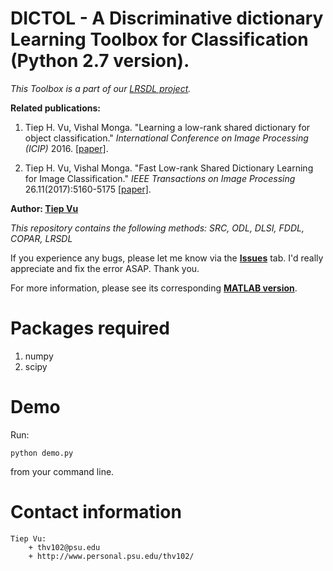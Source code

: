 
# DICTOL - A Discriminative dictionary Learning Toolbox for Classification (Python 2.7 version).
_This Toolbox is a part of our [LRSDL project](http://signal.ee.psu.edu/lrsdl.html)._

**Related publications:**

1. Tiep H. Vu, Vishal Monga. "Learning a low-rank shared dictionary for object classification." *International Conference on Image Processing (ICIP)* 2016. [[paper]](http://arxiv.org/abs/1602.00310).

2. Tiep H. Vu, Vishal Monga. "Fast Low-rank Shared Dictionary Learning for Image Classification." *IEEE Transactions on Image Processing* 26.11(2017):5160-5175 [[paper]](https://arxiv.org/pdf/1610.08606.pdf). 

**Author: [Tiep Vu](http://www.personal.psu.edu/thv102/)**

_This repository contains the following methods: SRC, ODL, DLSI, FDDL, COPAR, LRSDL_

If you experience any bugs, please let me know via the [**Issues**](https://github.com/tiepvupsu/DICTOL_python/issues) tab. I'd really appreciate and fix the error ASAP. Thank you.

For more information, please see its corresponding [**MATLAB version**](https://github.com/tiepvupsu/DICTOL).

# Packages required

1. numpy 
2. scipy 


# Demo 

Run:
```
python demo.py
```

from your command line. 

# Contact information
```
Tiep Vu: 
    + thv102@psu.edu
    + http://www.personal.psu.edu/thv102/
```

